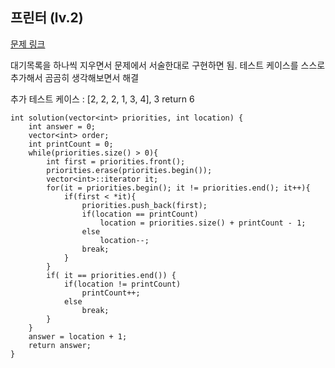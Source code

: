 ## 프린터 (lv.2)

[문제 링크](https://programmers.co.kr/learn/courses/30/lessons/42587)


대기목록을 하나씩 지우면서 문제에서 서술한대로 구현하면 됨.
테스트 케이스를 스스로 추가해서 곰곰히 생각해보면서 해결

추가 테스트 케이스  :  [2, 2, 2, 1, 3, 4], 3  return 6


```
int solution(vector<int> priorities, int location) {
    int answer = 0;
    vector<int> order;        
    int printCount = 0;
    while(priorities.size() > 0){
        int first = priorities.front(); 
        priorities.erase(priorities.begin());
        vector<int>::iterator it;        
        for(it = priorities.begin(); it != priorities.end(); it++){                        
            if(first < *it){
                priorities.push_back(first);                                
                if(location == printCount) 
                    location = priorities.size() + printCount - 1;                
                else 
                    location--;                                                        
                break;
            }
        }    
        if( it == priorities.end()) {                        
            if(location != printCount)
                printCount++;
            else 
                break;            
        }
    }
    answer = location + 1;    
    return answer;
}
```